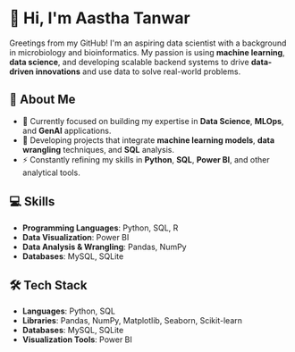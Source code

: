 # 👋 Hi, I'm Aastha Tanwar

Greetings from my GitHub! I'm an aspiring data scientist with a background in microbiology and bioinformatics. My passion is using **machine learning**, **data science**, and developing scalable backend systems to drive **data-driven innovations** and use data to solve real-world problems.

## 🌟 About Me

- 🔭 Currently focused on building my expertise in **Data Science**, **MLOps**, and **GenAI** applications.
- 🌱 Developing projects that integrate **machine learning models**, **data wrangling** techniques, and **SQL** analysis.
- ⚡ Constantly refining my skills in **Python**, **SQL**, **Power BI**, and other analytical tools.

## 💻 Skills

- **Programming Languages**: Python, SQL, R
- **Data Visualization**: Power BI
- **Data Analysis & Wrangling**: Pandas, NumPy
- **Databases**: MySQL, SQLite

## 🛠️ Tech Stack

- **Languages**: Python, SQL
- **Libraries**: Pandas, NumPy, Matplotlib, Seaborn, Scikit-learn
- **Databases**: MySQL, SQLite
- **Visualization Tools**: Power BI



<!--
**Tanwar-Aastha/Tanwar-Aastha** is a ✨ _special_ ✨ repository because its `README.md` (this file) appears on your GitHub profile.

Here are some ideas to get you started:

- 🔭 I’m currently working on ...
- 🌱 I’m currently learning ...
- 👯 I’m looking to collaborate on ...
- 🤔 I’m looking for help with ...
- 💬 Ask me about ...
- 📫 How to reach me: ...
- 😄 Pronouns: ...
- ⚡ Fun fact: ...
-->


